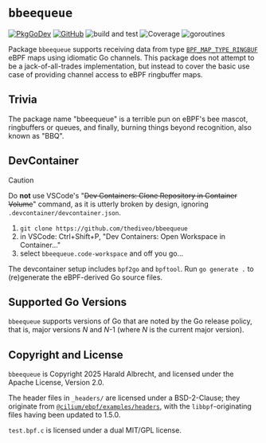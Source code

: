 # `bbeequeue`

[![PkgGoDev](https://img.shields.io/badge/-reference-blue?logo=go&logoColor=white&labelColor=505050)](https://pkg.go.dev/github.com/thediveo/bbeequeue)
[![GitHub](https://img.shields.io/github/license/thediveo/bbeequeue)](https://img.shields.io/github/license/thediveo/bbeequeue)
![build and test](https://github.com/thediveo/bbeequeue/actions/workflows/buildandtest.yaml/badge.svg?branch=master)
![Coverage](https://img.shields.io/badge/Coverage-91.9%25-brightgreen)
![goroutines](https://img.shields.io/badge/go%20routines-not%20leaking-success)

Package `bbeequeue` supports receiving data from type
[`BPF_MAP_TYPE_RINGBUF`](https://docs.ebpf.io/linux/map-type/BPF_MAP_TYPE_RINGBUF/)
eBPF maps using idiomatic Go channels. This package does not attempt to be a
jack-of-all-trades implementation, but instead to cover the basic use case of
providing channel access to eBPF ringbuffer maps.

## Trivia

The package name "bbeequeue" is a terrible pun on eBPF's bee mascot, ringbuffers
or queues, and finally, burning things beyond recognition, also known as "BBQ".

## DevContainer

> [!CAUTION]
>
> Do **not** use VSCode's "~~Dev Containers: Clone Repository in Container
> Volume~~" command, as it is utterly broken by design, ignoring
> `.devcontainer/devcontainer.json`.

1. `git clone https://github.com/thediveo/bbeequeue`
2. in VSCode: Ctrl+Shift+P, "Dev Containers: Open Workspace in Container..."
3. select `bbeequeue.code-workspace` and off you go...

The devcontainer setup includes `bpf2go` and `bpftool`. Run `go generate .` to
(re)generate the eBPF-derived Go source files.

## Supported Go Versions

`bbeequeue` supports versions of Go that are noted by the Go release policy,
that is, major versions _N_ and _N_-1 (where _N_ is the current major version).

## Copyright and License

`bbeequeue` is Copyright 2025 Harald Albrecht, and licensed under the Apache
License, Version 2.0.

The header files in `_headers/` are licensed under a BSD-2-Clause; they
originate from
[`@cilium/ebpf/examples/headers`](https://github.com/cilium/ebpf/tree/main/examples/headers),
with the `libbpf`-originating files having been updated to 1.5.0.

`test.bpf.c` is licensed under a dual MIT/GPL license.
